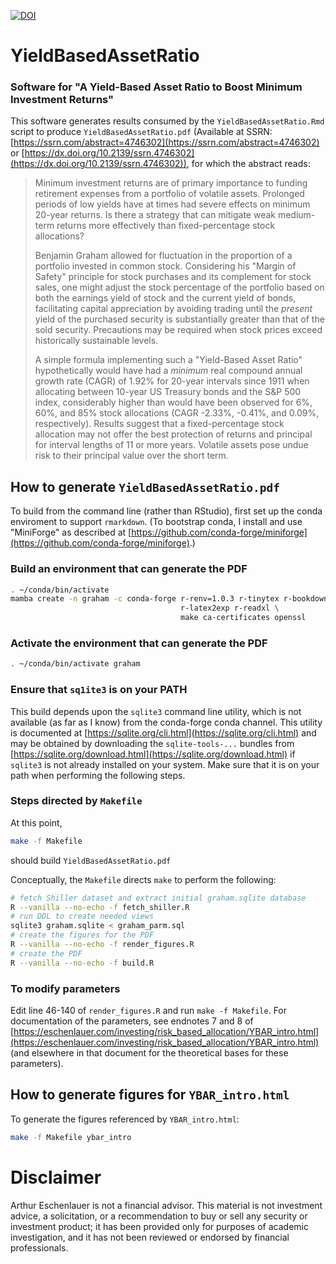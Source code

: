 [![DOI](https://zenodo.org/badge/DOI/10.5281/zenodo.758778183.svg)](https://zenodo.org/doi/10.5281/zenodo.10764741)

# YieldBasedAssetRatio

### Software for "A Yield-Based Asset Ratio to Boost Minimum Investment Returns"

This software generates results consumed by the `YieldBasedAssetRatio.Rmd` script to produce `YieldBasedAssetRatio.pdf` (Available at SSRN: [https://ssrn.com/abstract=4746302](https://ssrn.com/abstract=4746302) or [https://dx.doi.org/10.2139/ssrn.4746302](https://dx.doi.org/10.2139/ssrn.4746302)), for which the abstract reads:

> Minimum investment returns are of primary importance to funding retirement expenses from a portfolio of volatile assets. Prolonged periods of low yields have at times had severe effects on minimum 20-year returns. Is there a strategy that can mitigate weak medium-term returns more effectively than fixed-percentage stock allocations?
>
> Benjamin Graham allowed for fluctuation in the proportion of a portfolio invested in common stock.
> Considering his "Margin of Safety" principle for stock purchases and its complement for stock sales, one might adjust the stock percentage of the portfolio based on both the earnings yield of stock and the current yield of bonds, facilitating capital appreciation by avoiding trading until the *present* yield of the purchased security is substantially greater than that of the sold security.
> Precautions may be required when stock prices exceed historically sustainable levels.
>
> A simple formula implementing such a "Yield-Based Asset Ratio" hypothetically would have had a *minimum* real compound annual growth rate (CAGR) of 1.92% for 20-year intervals since 1911 when allocating between 10-year US Treasury bonds and the S&P 500 index, considerably higher than would have been observed for 6%, 60%, and 85% stock allocations (CAGR -2.33%, -0.41%, and 0.09%, respectively). Results suggest that a fixed-percentage stock allocation may not offer the best protection of returns and principal for interval lengths of 11 or more years.
> Volatile assets pose undue risk to their principal value over the short term. 

## How to generate `YieldBasedAssetRatio.pdf`

To build from the command line (rather than RStudio), first set up the conda enviroment to support `rmarkdown`.  (To bootstrap conda, I install and use "MiniForge" as described at [https://github.com/conda-forge/miniforge](https://github.com/conda-forge/miniforge).)

### Build an environment that can generate the PDF
```bash
. ~/conda/bin/activate
mamba create -n graham -c conda-forge r-renv=1.0.3 r-tinytex r-bookdown r-sqldf \
                                      r-latex2exp r-readxl \
                                      make ca-certificates openssl
```

### Activate the environment that can generate the PDF
```bash
. ~/conda/bin/activate graham
```

### Ensure that `sq1ite3` is on your PATH

This build depends upon the `sqlite3` command line utility, which is not available (as far as I know) from the conda-forge conda channel.  This utility is documented at [https://sqlite.org/cli.html](https://sqlite.org/cli.html) and may be obtained by downloading the `sqlite-tools-...` bundles from [https://sqlite.org/download.html](https://sqlite.org/download.html) if `sqlite3` is not already installed on your system.  Make sure that it is on your path when performing the following steps.

### Steps directed by `Makefile`

At this point, 
```bash
make -f Makefile
```
should build `YieldBasedAssetRatio.pdf`

Conceptually, the `Makefile` directs `make` to perform the following:

```bash
# fetch Shiller dataset and extract initial graham.sqlite database
R --vanilla --no-echo -f fetch_shiller.R
# run DDL to create needed views
sqlite3 graham.sqlite < graham_parm.sql
# create the figures for the PDF
R --vanilla --no-echo -f render_figures.R
# create the PDF
R --vanilla --no-echo -f build.R
```

### To modify parameters

Edit line 46-140 of `render_figures.R` and run `make -f Makefile`.  For documentation of the parameters, see endnotes 7 and 8 of [https://eschenlauer.com/investing/risk_based_allocation/YBAR_intro.html](https://eschenlauer.com/investing/risk_based_allocation/YBAR_intro.html) (and elsewhere in that document for the theoretical bases for these parameters).

## How to generate figures for `YBAR_intro.html`

To generate the figures referenced by `YBAR_intro.html`:

```bash
make -f Makefile ybar_intro
```

# Disclaimer

Arthur Eschenlauer is not a financial advisor. This material is not investment advice, a solicitation, or a recommendation to buy or sell any security or investment product; it has been provided only for purposes of academic investigation, and it has not been reviewed or endorsed by financial professionals.
